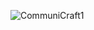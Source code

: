 ![CommuniCraft1](https://github.com/yazansedih/CommuniCraft1/assets/137224224/b0611ed2-b705-4e2f-9d2c-b1048d39eeb1)

